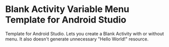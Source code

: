 # Blank Activity Variable Menu Template for Android Studio
Template for Android Studio. Lets you create a Blank Activity with or without menu. It also doesn't generate unnecessary "Hello World!" resource.
